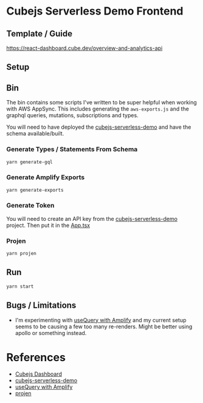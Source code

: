 # Cubejs Serverless Demo Frontend

## Template / Guide

https://react-dashboard.cube.dev/overview-and-analytics-api

## Setup

## Bin

The bin contains some scripts I've written to be super helpful when working with AWS AppSync. This includes generating the `aws-exports.js` and the graphql queries, mutations, subscriptions and types.

You will need to have deployed the [cubejs-serverless-demo](https://github.com/kcwinner/advocacy/tree/master/cubejs-serverless-demo) and have the schema available/built.

### Generate Types / Statements From Schema

```bash
yarn generate-gql
```

### Generate Amplify Exports

```bash
yarn generate-exports
```

### Generate Token

You will need to create an API key from the [cubejs-serverless-demo](https://github.com/kcwinner/advocacy/tree/master/cubejs-serverless-demo) project. Then put it in the [App.tsx](src/App.tsx)

### Projen

```bash
yarn projen
```

## Run

```bash
yarn start
```

## Bugs / Limitations

* I'm experimenting with [useQuery with Amplify](https://github.com/aws-amplify/amplify-js/issues/4235#issuecomment-725303439) and my current setup seems to be causing a few too many re-renders. Might be better using apollo or something instead.

# References

* [Cubejs Dashboard](https://react-dashboard.cube.dev/overview-and-analytics-api)
* [cubejs-serverless-demo](https://github.com/kcwinner/advocacy/tree/master/cubejs-serverless-demo)
* [useQuery with Amplify](https://github.com/aws-amplify/amplify-js/issues/4235#issuecomment-725303439)
* [projen](https://github.com/projen/projen)